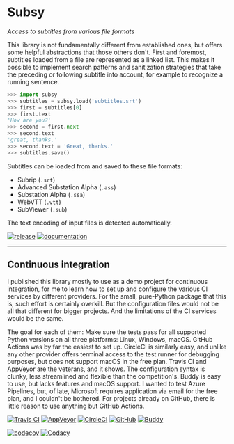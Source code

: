 ﻿# Subsy
*Access to subtitles from various file formats*

This library is not fundamentally different from established ones, but
offers some helpful abstractions that those others don't. First and
foremost, subtitles loaded from a file are represented as a linked list.
This makes it possible to implement search patterns and sanitization
strategies that take the preceding or following subtitle into account,
for example to recognize a running sentence.

```python
>>> import subsy
>>> subtitles = subsy.load('subtitles.srt')
>>> first = subtitles[0]
>>> first.text
'How are you?'
>>> second = first.next
>>> second.text
'great, thanks.'
>>> second.text = 'Great, thanks.'
>>> subtitles.save()
```

Subtitles can be loaded from and saved to these file formats:
* Subrip (`.srt`)
* Advanced Substation Alpha (`.ass`)
* Substation Alpha (`.ssa`)
* WebVTT (`.vtt`)
* SubViewer (`.sub`)

The text encoding of input files is detected automatically.

[![release](
    https://img.shields.io/pypi/v/subsy.svg?label=release)](
    https://pypi.python.org/pypi/subsy)
[![documentation](
    https://readthedocs.org/projects/subsy/badge/?version=latest)](
    https://subsy.readthedocs.io/en/latest)


----


## Continuous integration

I published this library mostly to use as a demo project for continuous
integration, for me to learn how to set up and configure the various CI
services by different providers. For the small, pure-Python package that
this is, such effort is certainly overkill. But the configuration files
would not be all that different for bigger projects. And the limitations
of the CI services would be the same.

The goal for each of them: Make sure the tests pass for all supported
Python versions on all three platforms: Linux, Windows, macOS. GitHub
Actions was by far the easiest to set up. CircleCI is similarly easy,
and unlike any other provider offers terminal access to the test runner
for debugging purposes, but does not support macOS in the free plan.
Travis CI and AppVeyor are the veterans, and it shows. The configuration
syntax is clunky, less streamlined and flexible than the competition's.
Buddy is easy to use, but lacks features and macOS support. I wanted to
test Azure Pipelines, but, of late, Microsoft requires application via
email for the free plan, and I couldn't be bothered. For projects
already on GitHub, there is little reason to use anything but GitHub
Actions.

[![Travis CI](
    https://img.shields.io/travis/john-hen/Subsy?label=TravisCI)](
    https://app.travis-ci.com/john-hen/Subsy)
[![AppVeyor](
    https://img.shields.io/appveyor/build/john-hennig/Subsy?label=AppVeyor)](
    https://ci.appveyor.com/project/john-hennig/subsy)
[![CircleCI](
    https://img.shields.io/circleci/build/github/john-hen/Subsy?label=CircleCI)](
    https://circleci.com/gh/john-hen/Subsy)
[![GitHub](
    https://img.shields.io/github/workflow/status/john-hen/Subsy/Test%20commit?label=GitHub)](
    https://github.com/john-hen/Subsy/actions/workflows/test_commit.yml)
[![Buddy](
    https://app.buddy.works/jhen/subsy/pipelines/pipeline/351696/badge.svg?token=09080438c2a13e8c074ec45e5dc023682ae8c8e825ef8b6e8616aa8ee8ab2dfe)](
    https://app.buddy.works/jhen/subsy/pipelines/pipeline/351696)

[![codecov](
    https://codecov.io/gh/john-hen/Subsy/branch/main/graph/badge.svg?token=V5B66MCAFF)](
    https://codecov.io/gh/john-hen/Subsy)
[![Codacy](
    https://img.shields.io/codacy/grade/271baf9c33714b88bcf95e915532a692?label=Codacy)](
    https://www.codacy.com/gh/john-hen/Subsy)
